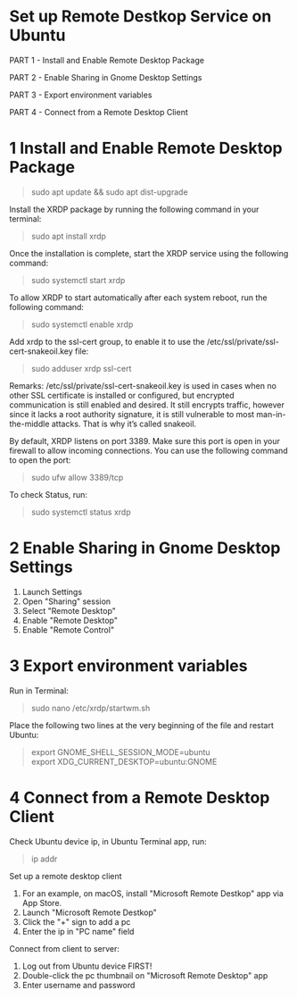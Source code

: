 # Set up Remote Destkop Service on Ubuntu

PART 1 - Install and Enable Remote Desktop Package

PART 2 - Enable Sharing in Gnome Desktop Settings

PART 3 - Export environment variables

PART 4 - Connect from a Remote Desktop Client

# 1 Install and Enable Remote Desktop Package

> sudo apt update && sudo apt dist-upgrade

Install the XRDP package by running the following command in your terminal:

> sudo apt install xrdp

Once the installation is complete, start the XRDP service using the following command:

> sudo systemctl start xrdp

To allow XRDP to start automatically after each system reboot, run the following command:

> sudo systemctl enable xrdp

Add xrdp to the ssl-cert group, to enable it to use the /etc/ssl/private/ssl-cert-snakeoil.key file:

> sudo adduser xrdp ssl-cert

Remarks: /etc/ssl/private/ssl-cert-snakeoil.key is used in cases when no other SSL certificate is installed or configured, but encrypted communication is still enabled and desired. It still encrypts traffic, however since it lacks a root authority signature, it is still vulnerable to most man-in-the-middle attacks. That is why it’s called snakeoil.

By default, XRDP listens on port 3389. Make sure this port is open in your firewall to allow incoming connections. You can use the following command to open the port:

> sudo ufw allow 3389/tcp

To check Status, run:

> sudo systemctl status xrdp

# 2 Enable Sharing in Gnome Desktop Settings

1. Launch Settings
2. Open "Sharing" session
3. Select "Remote Desktop"
4. Enable "Remote Desktop"
5. Enable "Remote Control"

# 3 Export environment variables

Run in Terminal:

> sudo nano /etc/xrdp/startwm.sh

Place the following two lines at the very beginning of the file and restart Ubuntu:

> export GNOME_SHELL_SESSION_MODE=ubuntu<br>
> export XDG_CURRENT_DESKTOP=ubuntu:GNOME

# 4 Connect from a Remote Desktop Client

Check Ubuntu device ip, in Ubuntu Terminal app, run:

> ip addr

Set up a remote desktop client

1. For an example, on macOS, install "Microsoft Remote Destkop" app via App Store.
2. Launch "Microsoft Remote Destkop"
3. Click the "+" sign to add a pc
4. Enter the ip in "PC name" field

Connect from client to server:

1. Log out from Ubuntu device FIRST!
2. Double-click the pc thumbnail on "Microsoft Remote Desktop" app
3. Enter username and password
